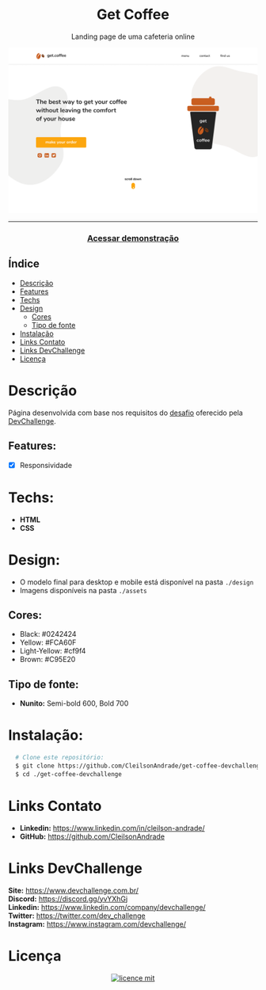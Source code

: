 <div align="center">
  <h1>Get Coffee</h1>
  <p>Landing page de uma cafeteria online</p>
  <img src="./design/desktop.png" alt="Logo" width="800">
</div>

---
<h3 align="center">
  <a href="https://cleilsonandrade.github.io/get-coffee-devchallenge/">Acessar demonstração</a>
</h3>

## Índice

* [Descrição](#descrição)
* [Features](#features) 
* [Techs](#techs) 
* [Design](#design)
  * [Cores](#cores)
  * [Tipo de fonte](#tipo-de-fonte)
* [Instalação](#instalação)
* [Links Contato](#links-contato)
* [Links DevChallenge](#links-devchallenge)
* [Licença](#licença)

# Descrição
Página desenvolvida com base nos requisitos do [desafio](https://github.com/lucianesantcs/get-coffee) oferecido pela [DevChallenge](https://devchallenge.now.sh/).

## Features:
- [x] Responsividade<br>

# Techs: 
- **HTML**
- **CSS**

# Design:
- O modelo final para desktop e mobile está disponível na pasta `./design`
- Imagens disponíveis na pasta `./assets`<br>

## Cores:
- Black: #0242424<br>
- Yellow: #FCA60F<br>
- Light-Yellow: #cf9f4<br>
- Brown: #C95E20<br>

## Tipo de fonte:
- **Nunito:** Semi-bold 600, Bold 700

# Instalação:
```bash
  # Clone este repositório:
  $ git clone https://github.com/CleilsonAndrade/get-coffee-devchallenge
  $ cd ./get-coffee-devchallenge
```

# Links Contato
- **Linkedin:** https://www.linkedin.com/in/cleilson-andrade/<br>
- **GitHub:** https://github.com/CleilsonAndrade<br>

# Links DevChallenge
**Site:** https://www.devchallenge.com.br/ <br>
**Discord:** https://discord.gg/yvYXhGj <br>
**Linkedin:** https://www.linkedin.com/company/devchallenge/<br>
**Twitter:** https://twitter.com/dev_challenge<br>
**Instagram:** https://www.instagram.com/devchallenge/<br>

# Licença
<p align="center"><a href="https://github.com/CleilsonAndrade/get-coffee-devchallenge/blob/master/LICENSE"><img src="https://camo.githubusercontent.com/002151a49ee9afae7ce4c2bce93056c9f0e108fbd14e5a7e46e7e79d87bb1071/68747470733a2f2f696d672e736869656c64732e696f2f62616467652f6c6963656e63652d4d49542d626c75652e7376673f7374796c653d666c61742d737175617265" alt="licence mit" data-canonical-src="https://img.shields.io/badge/licence-MIT-blue.svg?style=flat-square" style="max-width:100%;"></a></p>

